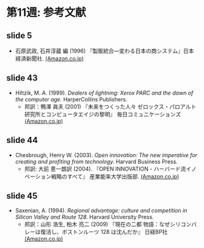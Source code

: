 # 第11週: 参考文献
## slide 5
- 石原武政, 石井淳蔵 編 (1996) 『製販統合―変わる日本の商システム』日本経済新聞社.
[(Amazon.co.jp)](https://www.amazon.co.jp/dp/4532131243)

## slide 43
- Hiltzik, M. A. (1999). _Dealers of lightning: Xerox PARC and the dawn of the computer age._ HarperCollins Publishers.
  - 邦訳：鴨澤 眞夫 (2001) 『未来をつくった人々 ゼロックス・パロアルト研究所とコンピュータエイジの黎明』 毎日コミュニケーションズ
  [(Amazon.co.jp)](https://www.amazon.co.jp/dp/4839902259)

## slide 44
- Chesbrough, Henry W. (2003). _Open innovation: The new imperative for creating and profiting from technology._ Harvard Business Press.
  - 邦訳: 大前 恵一朗訳 (2004). 『OPEN INNOVATION - ハーバード流イノベーション戦略のすべて』 産業能率大学出版部.
[(Amazon.co.jp)](http://www.amazon.co.jp/dp/4382055431)

## slide 45
- Saxenian, A. (1994). _Regional advantage: culture and competition in Silicon Valley and Route 128._ Harvard University Press.
  - 邦訳：山形 浩生, 柏木 亮二 (2009) 『現在の二都 物語：なぜシリコンバレーは復活し、ボストンルーツ 128 は沈んだか』 日経BP社
[(Amazon.co.jp)](https://www.amazon.co.jp/dp/4822247783)
